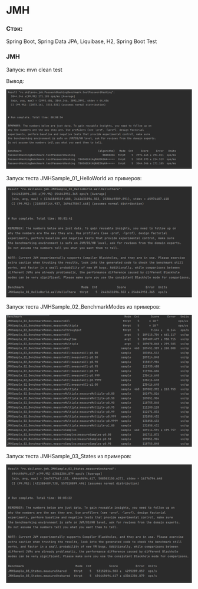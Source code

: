 # JMH

### Стэк:
Spring Boot, Spring Data JPA, Liquibase, H2, Spring Boot Test

### JMH
Запуск: mvn clean test

Вывод:

![img.png](img.png)

Запуск теста JMHSample_01_HelloWorld из примеров:

![img_1.png](img_1.png)

Запуск теста JMHSample_02_BenchmarkModes из примеров:

![img_2.png](img_2.png)

Запуск теста JMHSample_03_States из примеров:

![img_3.png](img_3.png)

